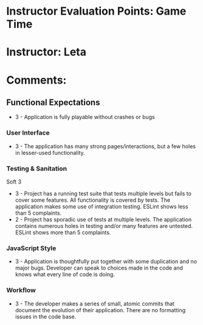 # Instructor Evaluation Points: Game Time
# Instructor: Leta
# Comments:

## Functional Expectations

* 3 - Application is fully playable without crashes or bugs

### User Interface

* 3 - The application has many strong pages/interactions, but a few holes in lesser-used functionality.

### Testing & Sanitation

Soft 3

* 3 - Project has a running test suite that tests multiple levels but fails to cover some features. All functionality is covered by tests. The application makes some use of integration testing. ESLint shows less than 5 complaints.
* 2 - Project has sporadic use of tests at multiple levels. The application contains numerous holes in testing and/or many features are untested. ESLint shows more than 5 complaints.

### JavaScript Style

* 3 - Application is thoughtfully put together with some duplication and no major bugs. Developer can speak to choices made in the code and knows what every line of code is doing.

### Workflow

* 3 - The developer makes a series of small, atomic commits that document the evolution of their application. There are no formatting issues in the code base.
